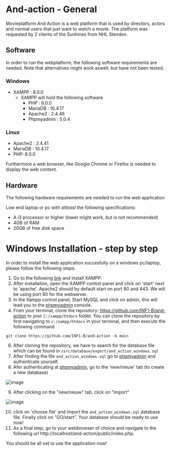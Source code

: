 # And-action - General
Movieplatform And Action is a web platform that is used by directors, actors and normal users that just want to watch a movie.
The platform was requested by 2 clients of the Sunhines from NHL Stenden.

## Software
In order to run the webplatform, the following software requirements are needed. Note that alternatives might work aswell, but have not been tested.

### Windows
* XAMPP : 8.0.0
  * XAMPP will hold the following software
    * PHP : 8.0.0
    * MariaDB : 10.4.17 
    * Apache2 : 2.4.46
    * Phpmyadmin : 5.0.4
 
### Linux
* Apache2 : 2.4.41
* MariaDB : 10.4.17 
* PHP: 8.0.0

Furthermore a web browser, like Google Chrome or Firefox is needed to display the web content.

## Hardware
The following hardware requirements are needed to run the web application

Low end laptop or pc with *atleast* the following specifications:
 * A i3 processor or higher (lower might work, but is not recommended)
 * 4GB of RAM
 * 20GB of free disk space

# Windows Installation - step by step
In order to install the web application succesfully on a windows pc/laptop, please follow the following steps:

1. Go to the following [link](https://www.apachefriends.org/index.html) and install XAMPP.
2. After installation, open the XAMPP control panel and click on 'start' next to 'apache'. Apache2 should by default start on port 80 and 443. We will be using port 80 for the webserver.
3. In the Xampp control panel, Start MySQL and click on admin, this will lead you to the [phpmyadmin](https://localhost:80/phpmyadmin) console.
4. From your terminal, clone the repository: https://github.com/INF1-B/and-action to your ```C:/xampp/htdocs``` folder. You can clone the repository by first navigating to ```c:/xampp/htdocs``` in your terminal, and then execute the following command 

``` git clone https://github.com/INF1-B/and-action -b main ```

6. After cloning the repository, we have to search for the database file which can be found in ```/src/database/export/and_action_windows.sql```
7. After finding the file ```and_action_windows.sql``` go to [phpmyadmin](https://localhost:80/phpmyadmin) and authenticate yourself.
8. Afer authenticating at [phpmyadmin](https://localhost:80/phpmyadmin), go to the 'new/nieuw' tab (to create a new database)

![image](https://user-images.githubusercontent.com/89914058/148645966-d9600e03-8f84-424c-a3e1-8b9323c553e1.png)

9. After clicking on the "new/nieuw" tab, click on "import"

![image](https://user-images.githubusercontent.com/89914058/148646023-1b8e08d3-4d68-4677-ae68-bdfb228ef9b5.png)


10. click on 'choose file' and import the ```and_action_windows.sql``` database file. Finally click on "GO/start". Your database should be ready to use now!
11. As a final step, go to your webbrowser of choice and navigate to the following url http://localhost/and-action/public/index.php. 

You should be all set to use the application now!






